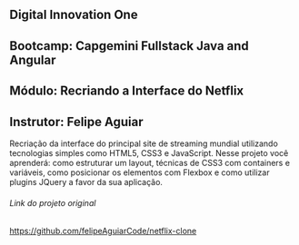 ## Digital Innovation One

## Bootcamp: Capgemini Fullstack Java and Angular

## Módulo: Recriando  a Interface do Netflix

## Instrutor: **Felipe Aguiar**

Recriação da interface do principal site de streaming mundial utilizando tecnologias simples como HTML5, CSS3 e JavaScript. Nesse projeto você aprenderá: como estruturar um layout, técnicas de CSS3 com containers e variáveis, como posicionar os elementos com Flexbox e como utilizar plugins JQuery a favor da sua aplicação.

###### Link do projeto original

https://github.com/felipeAguiarCode/netflix-clone
